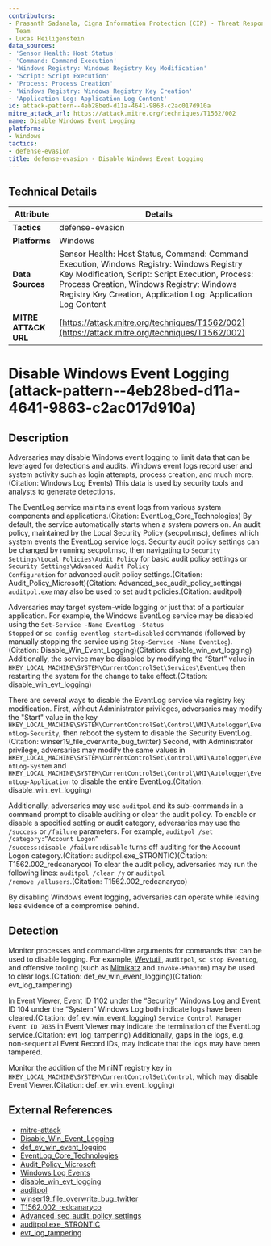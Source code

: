 ```yaml
---
contributors:
- Prasanth Sadanala, Cigna Information Protection (CIP) - Threat Response Engineering
  Team
- Lucas Heiligenstein
data_sources:
- 'Sensor Health: Host Status'
- 'Command: Command Execution'
- 'Windows Registry: Windows Registry Key Modification'
- 'Script: Script Execution'
- 'Process: Process Creation'
- 'Windows Registry: Windows Registry Key Creation'
- 'Application Log: Application Log Content'
id: attack-pattern--4eb28bed-d11a-4641-9863-c2ac017d910a
mitre_attack_url: https://attack.mitre.org/techniques/T1562/002
name: Disable Windows Event Logging
platforms:
- Windows
tactics:
- defense-evasion
title: defense-evasion - Disable Windows Event Logging
---
```


## Technical Details

| Attribute | Details |
|-----------|----------|
| **Tactics** | defense-evasion |
| **Platforms** | Windows |
| **Data Sources** | Sensor Health: Host Status, Command: Command Execution, Windows Registry: Windows Registry Key Modification, Script: Script Execution, Process: Process Creation, Windows Registry: Windows Registry Key Creation, Application Log: Application Log Content |
| **MITRE ATT&CK URL** | [https://attack.mitre.org/techniques/T1562/002](https://attack.mitre.org/techniques/T1562/002) |

# Disable Windows Event Logging (attack-pattern--4eb28bed-d11a-4641-9863-c2ac017d910a)

## Description
Adversaries may disable Windows event logging to limit data that can be leveraged for detections and audits. Windows event logs record user and system activity such as login attempts, process creation, and much more.(Citation: Windows Log Events) This data is used by security tools and analysts to generate detections.

The EventLog service maintains event logs from various system components and applications.(Citation: EventLog_Core_Technologies) By default, the service automatically starts when a system powers on. An audit policy, maintained by the Local Security Policy (secpol.msc), defines which system events the EventLog service logs. Security audit policy settings can be changed by running secpol.msc, then navigating to <code>Security Settings\Local Policies\Audit Policy</code> for basic audit policy settings or <code>Security Settings\Advanced Audit Policy Configuration</code> for advanced audit policy settings.(Citation: Audit_Policy_Microsoft)(Citation: Advanced_sec_audit_policy_settings) <code>auditpol.exe</code> may also be used to set audit policies.(Citation: auditpol)

Adversaries may target system-wide logging or just that of a particular application. For example, the Windows EventLog service may be disabled using the <code>Set-Service -Name EventLog -Status Stopped</code> or <code>sc config eventlog start=disabled</code> commands (followed by manually stopping the service using <code>Stop-Service  -Name EventLog</code>).(Citation: Disable_Win_Event_Logging)(Citation: disable_win_evt_logging) Additionally, the service may be disabled by modifying the “Start” value in <code>HKEY_LOCAL_MACHINE\SYSTEM\CurrentControlSet\Services\EventLog</code> then restarting the system for the change to take effect.(Citation: disable_win_evt_logging)

There are several ways to disable the EventLog service via registry key modification. First, without Administrator privileges, adversaries may modify the "Start" value in the key <code>HKEY_LOCAL_MACHINE\SYSTEM\CurrentControlSet\Control\WMI\Autologger\EventLog-Security</code>, then reboot the system to disable the Security EventLog.(Citation: winser19_file_overwrite_bug_twitter) Second, with Administrator privilege, adversaries may modify the same values in <code>HKEY_LOCAL_MACHINE\SYSTEM\CurrentControlSet\Control\WMI\Autologger\EventLog-System</code> and <code>HKEY_LOCAL_MACHINE\SYSTEM\CurrentControlSet\Control\WMI\Autologger\EventLog-Application</code> to disable the entire EventLog.(Citation: disable_win_evt_logging)

Additionally, adversaries may use <code>auditpol</code> and its sub-commands in a command prompt to disable auditing or clear the audit policy. To enable or disable a specified setting or audit category, adversaries may use the <code>/success</code> or <code>/failure</code> parameters. For example, <code>auditpol /set /category:”Account Logon” /success:disable /failure:disable</code> turns off auditing for the Account Logon category.(Citation: auditpol.exe_STRONTIC)(Citation: T1562.002_redcanaryco) To clear the audit policy, adversaries may run the following lines: <code>auditpol /clear /y</code> or <code>auditpol /remove /allusers</code>.(Citation: T1562.002_redcanaryco)

By disabling Windows event logging, adversaries can operate while leaving less evidence of a compromise behind.

## Detection
Monitor processes and command-line arguments for commands that can be used to disable logging. For example, [Wevtutil](https://attack.mitre.org/software/S0645), `auditpol`, `sc stop EventLog`, and offensive tooling (such as [Mimikatz](https://attack.mitre.org/software/S0002) and `Invoke-Phant0m`) may be used to clear logs.(Citation: def_ev_win_event_logging)(Citation: evt_log_tampering)  

In Event Viewer, Event ID 1102 under the “Security” Windows Log and Event ID 104 under the “System” Windows Log both indicate logs have been cleared.(Citation: def_ev_win_event_logging) `Service Control Manager Event ID 7035` in Event Viewer may indicate the termination of the EventLog service.(Citation: evt_log_tampering) Additionally, gaps in the logs, e.g. non-sequential Event Record IDs, may indicate that the logs may have been tampered.

Monitor the addition of the MiniNT registry key in `HKEY_LOCAL_MACHINE\SYSTEM\CurrentControlSet\Control`, which may disable Event Viewer.(Citation: def_ev_win_event_logging)

## External References
- [mitre-attack](https://attack.mitre.org/techniques/T1562/002)
- [Disable_Win_Event_Logging](https://dmcxblue.gitbook.io/red-team-notes-2-0/red-team-techniques/defense-evasion/t1562-impair-defenses/disable-windows-event-logging)
- [def_ev_win_event_logging](https://www.hackingarticles.in/defense-evasion-windows-event-logging-t1562-002/)
- [EventLog_Core_Technologies](https://www.coretechnologies.com/blog/windows-services/eventlog/)
- [Audit_Policy_Microsoft](https://docs.microsoft.com/en-us/windows/security/threat-protection/security-policy-settings/audit-policy)
- [Windows Log Events](https://www.ultimatewindowssecurity.com/securitylog/encyclopedia/)
- [disable_win_evt_logging](https://ptylu.github.io/content/report/report.html?report=25)
- [auditpol](https://docs.microsoft.com/en-us/windows-server/administration/windows-commands/auditpol)
- [winser19_file_overwrite_bug_twitter](https://web.archive.org/web/20211107115646/https://twitter.com/klinix5/status/1457316029114327040)
- [T1562.002_redcanaryco](https://github.com/redcanaryco/atomic-red-team/blob/master/atomics/T1562.002/T1562.002.md)
- [Advanced_sec_audit_policy_settings](https://docs.microsoft.com/en-us/windows/security/threat-protection/auditing/advanced-security-audit-policy-settings)
- [auditpol.exe_STRONTIC](https://strontic.github.io/xcyclopedia/library/auditpol.exe-214E0EA1F7F7C27C82D23F183F9D23F1.html)
- [evt_log_tampering](https://svch0st.medium.com/event-log-tampering-part-1-disrupting-the-eventlog-service-8d4b7d67335c)
